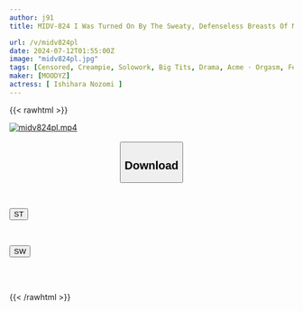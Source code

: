 ```yaml
---
author: j91
title: MIDV-824 I Was Turned On By The Sweaty, Defenseless Breasts Of My Always Strong-willed, Tomboyish Female Boss And Her Sudden Lonely Face, So I Gave In And Started Piston-like, Desire-filled, Wild Piston-like Movements, Greedily Fucking And Cumming Inside Her... Nozomi Ishihara

url: /v/midv824pl
date: 2024-07-12T01:55:00Z
image: "midv824pl.jpg"
tags: [Censored, Creampie, Solowork, Big Tits, Drama, Acme · Orgasm, Female Boss	]
maker: [MOODYZ]
actress: [ Ishihara Nozomi ]
---
```



{{< rawhtml >}}

<div class="video" data-videoid="z3dkOrgG8PUYadG">
    <a href="javascript:;">
        <img src="/v/midv824pl/midv824pl.jpg" width="WIDTH" height="HEIGHT" alt="midv824pl.mp4" loading="lazy">
    </a>
</div>

<script type="text/javascript" src="https://j91.asia/asset/on-demand-st.js"></script>

<br>
  <link rel="stylesheet" href="https://j91.asia/asset/bs5.css">
  
  <center>
  <button class="btn btn-primary" type="button" data-bs-toggle="collapse" data-bs-target=".multi-collapse" aria-expanded="false" aria-controls="multiCollapseExample1 multiCollapseExample2"><h2>Download</h2></button></center>
</p>
<div class="row">
  <div class="col">
    <div class="collapse multi-collapse" id="multiCollapseExample1">
      <div class="card card-body">
	      	      <br>
<div class="buttons">  
<p><a href="/v/midv824pl/st.html" target="_blank"><button class="btn-hover color-3"><i class="fa fa-download"></i> ST</button></a></p></div>
    </div>
  </div>
</div>
  <div class="col">
    <div class="collapse multi-collapse" id="multiCollapseExample2">
      <div class="card card-body">
	      <br>
<div class="buttons">
<p><a href="/v/midv824pl/sw.html" target="_blank"><button class="btn-hover color-2"><i class="fa fa-download"></i> SW</button></a></p></div>
<br><br>
      </div>
    </div>
  </div>
</div>

{{< /rawhtml >}}